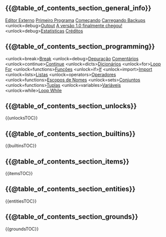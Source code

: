 ## {{@table_of_contents_section_general_info}}
[Editor Externo](docs/external_editor.md)      [Primeiro Programa](docs/first_program.md)      [Começando](docs/getting_started.md)      [Carregando Backups](docs/backup.md)      <unlock=debug>[Output](docs/output.md)      </unlock>[A versão 1.0 finalmente chegou!](docs/patchnotes.md)      <unlock=debug>[Estatísticas](docs/stats.md)      </unlock>      [Créditos](docs/credits.md)

## {{@table_of_contents_section_programming}}
<unlock=break>[Break](docs/scripting/break.md)      </unlock><unlock=debug>[Depuração](docs/scripting/debug.md)      </unlock>[Comentários](docs/scripting/comments.md)      <unlock=continue>[Continue](docs/scripting/continue.md)      </unlock><unlock=dicts>[Dicionários](docs/scripting/dicts.md)      </unlock><unlock=for>[Loop For](docs/scripting/for.md)      </unlock><unlock=functions>[Funções](docs/scripting/functions.md)      </unlock><unlock=if>[If](docs/scripting/if.md)      </unlock><unlock=import>[Import](docs/scripting/import.md)      </unlock><unlock=lists>[Listas](docs/scripting/lists.md)      </unlock><unlock=operators>[Operadores](docs/scripting/operators.md)      </unlock><unlock=functions>[Escopos de Nomes](docs/scripting/scopes.md)      </unlock><unlock=sets>[Conjuntos](docs/scripting/sets.md)      </unlock><unlock=functions>[Tuplas](docs/scripting/tuples.md)      </unlock><unlock=variables>[Variáveis](docs/scripting/variables.md)      </unlock><unlock=while>[Loop While](docs/scripting/while.md)      </unlock>

## {{@table_of_contents_section_unlocks}}
{{unlocksTOC}}

## {{@table_of_contents_section_builtins}}
{{builtinsTOC}}

## {{@table_of_contents_section_items}}
{{itemsTOC}}

## {{@table_of_contents_section_entities}}
{{entitiesTOC}}

## {{@table_of_contents_section_grounds}}
{{groundsTOC}}